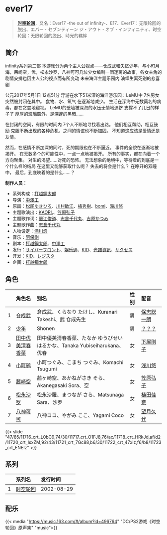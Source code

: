 # ever17


> <u>**[时空轮回](https://bgm.tv/subject/1126)**</u>，又名：Ever17 -the out of infinity-、E17、Ever17：无限轮回的脱出、エバー・セブンティーン ジ・アウト・オブ・インフィニティ、时空轮回：无限轮回的脱出、時光的羈絆

## 简介

infinity系列第二部 
本游戏分为两个主人公视点——仓成武和失忆少年，与小町月海，茜崎空，优，松永沙罗，八神可可几位少女编制一团迷离的故事，各女主角的剧情安排也因主人公的视点而有所变动
未来海洋主题乐园内 演绎生离死别的悲喜剧 

公元2017年5月1日 12点51分
浮游在水下51米深的海洋游乐园：LeMU中
7名男女突然被封闭在其中。
食物、水、氧气 在逐渐地减少。
生活在深海中无数莫名的病毒，都在贪婪地窥视。
LeMU的壁墙被深海的水压无情地迫挤
支撑不了几日的样子了
厚厚的玻璃窗外，是深邃的黑暗……

在封闭的空间，有限的时间内
7个人不断地寻找着出路。
他们相互帮助，相互鼓励
克服不断出现的各种危机，之间的情谊也不断加固。
不知道这应该是爱情还是友情。

然而，在感情不断加深的同时，死的期限也在不断逼近。
事件的全貌在逐渐地被揭开。
在无数多个的可能性中，一点一点地被揭开。
所有的事实，都在向着一个方向聚集。
对生的渴望……对死的恐怖。
无法想象的绝境中，等待着的到底是一个什么样的结局
在这里又能够获取什么呢？
失去的将会是什么？ 在睁开的双瞳中，
最后，到底映着的是什么……？

**制作人员：**
- 系列构成：[打越鋼太郎](https://bgm.tv/person/6176)
- 导演：[中澤工](https://bgm.tv/person/6175)
- 原画：[松尾ゆきひろ](https://bgm.tv/person/10793)、[川村敏江](https://bgm.tv/person/3332)、[橘秀樹](https://bgm.tv/person/746)、[bomi](https://bgm.tv/person/9799)、[滝川悠](https://bgm.tv/person/8012)
- 主题歌演出：[KAORI.](https://bgm.tv/person/4319)、[笠原弘子](https://bgm.tv/person/3899)
- 主题歌作词：[磯江俊道](https://bgm.tv/person/2748)、[志倉千代丸](https://bgm.tv/person/417)、[吉原かつみ](https://bgm.tv/person/10977)
- 主题歌作曲：[志倉千代丸](https://bgm.tv/person/417)
- 人物设定：[滝川悠](https://bgm.tv/person/8012)
- 音乐：[阿保剛](https://bgm.tv/person/7337)
- 剧本：[打越鋼太郎](https://bgm.tv/person/6176)、[中澤工](https://bgm.tv/person/6175)
- 发行：[サイバーフロント](https://bgm.tv/person/8017)、[娱乐通](https://bgm.tv/person/37494)、[KID](https://bgm.tv/person/415)、[光譜資訊](https://bgm.tv/person/32699)、[サクセス](https://bgm.tv/person/10817)
- 开发：[KID](https://bgm.tv/person/415)、[レジスタ](https://bgm.tv/person/7934)
- 企画：[打越鋼太郎](https://bgm.tv/person/6176)

## 角色

|     |   角色名   |   别名  | 性别 |  配音  |
|:--- |:------  |:----      |:---  |:--   |
| 1 | [仓成武](https://bgm.tv/character/11716) | 倉成武、くらなり たけし、Kuranari Takeshi、武 仓成先生 | 男 | [保志総一朗](https://bgm.tv/person/3884) |
| 2 | [少年](https://bgm.tv/character/11717) | Shonen | 男 | [？？？](https://bgm.tv/person/13698) |
| 3 | [田中优美清春香菜](https://bgm.tv/character/11718) | 田中優美清春香菜、たなか ゆうびせいはるかな、Tanaka Yubiseiharukana、优春 | 女 | [下屋則子](https://bgm.tv/person/4471) |
| 4 | [小町鸫](https://bgm.tv/character/11720) | 小町つぐみ、こまち つぐみ、Komachi Tsugumi | 女 | [浅川悠](https://bgm.tv/person/3958) |
| 5 | [茜崎空](https://bgm.tv/character/11721) | 茜ヶ崎空、あかねがさき そら、Akanegasaki Sora、空 | 女 | [笠原弘子](https://bgm.tv/person/3899) |
| 6 | [松永沙罗](https://bgm.tv/character/11722) | 松永沙羅、まつなが さら、Matsunaga Sara、沙罗 | 女 | [植田佳奈](https://bgm.tv/person/4263) |
| 7 | [八神可可](https://bgm.tv/character/11723) | 八神ココ、やがみ ここ、Yagami Coco | 女 | [望月久代](https://bgm.tv/person/4161) |

{{< slide "47/85/11716_crt_L0bC9,74/30/11717_crt_O1FJ8,76/ac/11718_crt_HRkJd,af/d2/11720_crt_IsxZM,92/43/11721_crt_7Gc88,b6/30/11722_crt_47xIz,f6/b8/11723_crt_ENEIz" >}}

## 系列

|     |   系列名   |   发行时间  |
|:---   |:------  |:----      |
| 1 | [时空轮回](http://bgm.tv/subject/1126) | 2002-08-29 |


## 配乐

{{< media "https://music.163.com/#/album?id=496764"
"DC/PS2游戏《时空轮回》原声集"
"music">}}


<!--

## MAD

{{< media auto="mad/ever17" >}}

-->




